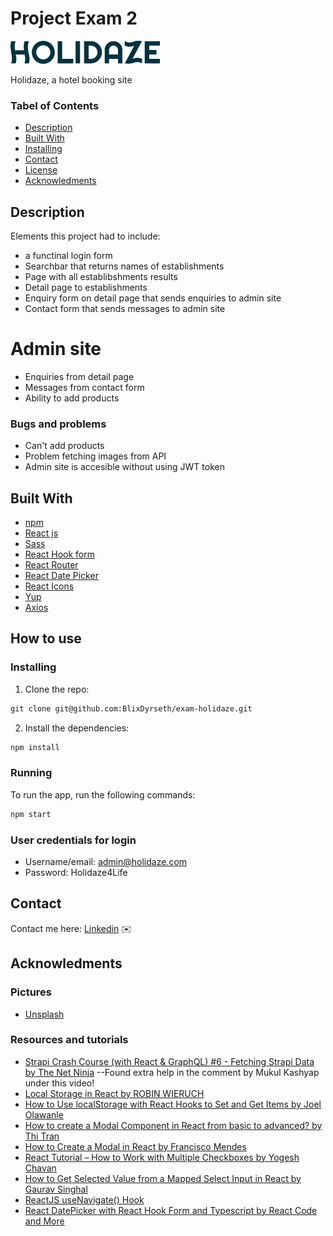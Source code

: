 # Project Exam 2 

<img src="./src/logo/holidaze-logo.png">

Holidaze, a hotel booking site

### Tabel of Contents

- [Description](#description)
- [Built With](#built-with)
- [Installing](#installing)
- [Contact](#contact)
- [License](#license)
- [Acknowledments](#acknowledgments)



## Description

Elements this project had to include:

- a functinal login form
- Searchbar that returns names of establishments
- Page with all establibshments results
- Detail page to establishments
- Enquiry form on detail page that sends enquiries to admin site
- Contact form that sends messages to admin site

# Admin site

- Enquiries from detail page
- Messages from contact form
- Ability to add products

### Bugs and problems

- Can't add products
- Problem fetching images from API
- Admin site is accesible without using JWT token



## Built With

- [npm](https://www.npmjs.com/) 
- [React js](https://reactjs.org/)
- [Sass](https://sass-lang.com/)
- [React Hook form](https://react-hook-form.com/)
- [React Router](https://reactrouter.com/docs/en/v6)
- [React Date Picker](https://www.npmjs.com/package/react-datepicker)
- [React Icons](https://react-icons.github.io/react-icons/)
- [Yup](https://www.npmjs.com/package/yup)
- [Axios](https://axios-http.com/docs/intro)


## How to use

### Installing

1. Clone the repo:

```html
git clone git@github.com:BlixDyrseth/exam-holidaze.git
```

2. Install the dependencies:

```html
npm install 
```

### Running

To run the app, run the following commands:

```html
npm start
```

### User credentials for login

- Username/email: admin@holidaze.com
- Password: Holidaze4Life



## Contact

Contact me here: [Linkedin](https://www.linkedin.com/in/ingrid-blix-dyrseth-096b2a241/) :envelope:



## Acknowledments

### Pictures 
- [Unsplash](https://unsplash.com/)

### Resources and tutorials


- [Strapi Crash Course (with React & GraphQL) #6 - Fetching Strapi Data by The Net Ninja](https://www.youtube.com/watch?v=cOE_hF2xjpM) 
--Found extra help in the comment by Mukul Kashyap under this video!
- [Local Storage in React by ROBIN WIERUCH](https://www.robinwieruch.de/local-storage-react/)
- [How to Use localStorage with React Hooks to Set and Get Items by Joel Olawanle](https://www.freecodecamp.org/news/how-to-use-localstorage-with-react-hooks-to-set-and-get-items/) 
- [How to create a Modal Component in React from basic to advanced? by Thi Tran](https://medium.com/tinyso/how-to-create-a-modal-component-in-react-from-basic-to-advanced-a3357a2a716a) 
- [How to Create a Modal in React by Francisco Mendes](https://dev.to/franciscomendes10866/how-to-create-a-modal-in-react-3coc) 
- [React Tutorial – How to Work with Multiple Checkboxes by Yogesh Chavan](https://www.freecodecamp.org/news/how-to-work-with-multiple-checkboxes-in-react/)
- [How to Get Selected Value from a Mapped Select Input in React by Gaurav Singhal](https://www.pluralsight.com/guides/how-to-get-selected-value-from-a-mapped-select-input-in-react)
- [ReactJS useNavigate() Hook](https://www.geeksforgeeks.org/reactjs-usenavigate-hook/)
- [React DatePicker with React Hook Form and Typescript by React Code and More](https://www.youtube.com/watch?v=juQI9Se-9d8&t=0s) 

